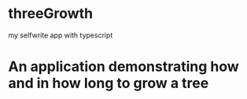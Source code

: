 # threeGrowth

my selfwrite app with typescript
<h1>An application demonstrating how and in how long to grow a tree</h
